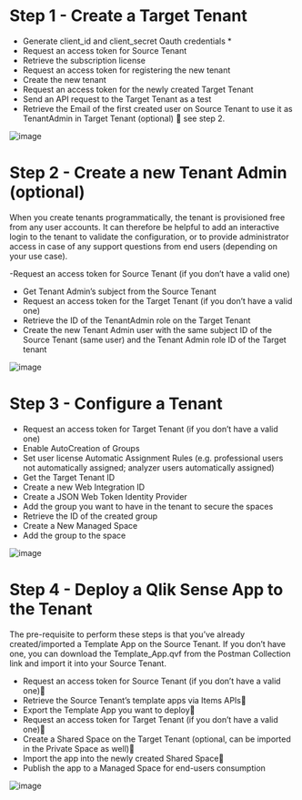 # Step 1 - Create a  Target Tenant

- Generate client_id and client_secret Oauth credentials *
- Request an access token for Source Tenant
- Retrieve the subscription license
- Request an access token for registering the new tenant
- Create the new tenant
- Request an access token for the newly created Target Tenant
- Send an API request to the Target Tenant as a test
- Retrieve the Email of the first created user on Source Tenant to use it as TenantAdmin in Target Tenant (optional)  see step 2.

![image](https://user-images.githubusercontent.com/12411165/197149856-a7030d8d-0526-453f-853f-db6cbccb2f75.png)

# Step 2 - Create a new Tenant Admin (optional)

When you create tenants programmatically, the tenant is provisioned free from any user accounts. It can therefore be helpful to add an interactive login to the tenant to validate the configuration, or to provide administrator access in case of any support questions from end users (depending on your use case).

-Request an access token for Source Tenant (if you don’t have a valid one)
- Get Tenant Admin’s subject from the Source Tenant
- Request an access token for the Target Tenant (if you don’t have a valid one)
- Retrieve the ID of the TenantAdmin role on the Target Tenant
- Create the new Tenant Admin user with the same subject ID of the Source Tenant (same user) and the Tenant Admin role ID of the Target tenant

![image](https://user-images.githubusercontent.com/12411165/197150490-4c9f14ef-25f8-44ef-9029-28c7459d39c3.png)


# Step 3 - Configure a Tenant

- Request an access token for Target Tenant (if you don’t have a valid one)
- Enable AutoCreation of Groups
- Set user license Automatic Assignment Rules (e.g. professional users not automatically assigned; analyzer users automatically assigned)
- Get the Target Tenant ID
- Create a new Web Integration ID
- Create a JSON Web Token Identity Provider
- Add the group you want to have in the tenant to secure the spaces
- Retrieve the ID of the created group
- Create a New Managed Space
- Add the group to the space

![image](https://user-images.githubusercontent.com/12411165/197151137-f3f6f6c9-050a-45cb-9fa4-375b4d94b78c.png)

# Step 4 - Deploy a Qlik Sense App to the Tenant

The pre-requisite to perform these steps is that you’ve already created/imported a Template App on the Source Tenant. If you don’t have one, you can download the Template_App.qvf from the Postman Collection link and import it into your Source Tenant.

- Request an access token for Source Tenant (if you don’t have a valid one)
- Retrieve the Source Tenant’s template apps via Items APIs
- Export the Template App you want to deploy
- Request an access token for Target Tenant (if you don’t have a valid one)
- Create a Shared Space on the Target Tenant (optional, can be imported in the Private Space as well)
- Import the app into the newly created Shared Space
- Publish the app to a Managed Space for end-users consumption

![image](https://user-images.githubusercontent.com/12411165/197152994-4aec46a9-de8d-484b-b5f9-4bd187b025f5.png)


